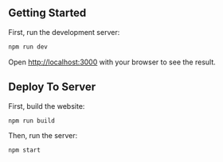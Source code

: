 ## Getting Started

First, run the development server:

```bash
npm run dev
```

Open [http://localhost:3000](http://localhost:3000) with your browser to see the result.


## Deploy To Server

First, build the website:
```bash
npm run build
```

Then, run the server:
```bash
npm start
```
